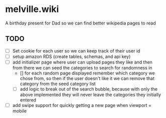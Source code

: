 # melville.wiki

A birthday present for Dad so we can find better wikipedia pages to read

## TODO

- [ ] Set cookie for each user so we can keep track of their user id
- [ ] setup amazon RDS (create tables, schemas, and api key)
- [ ] add initializer page where user can upload pages they like and then from there we can seed the categories to search for randomness in
  - [] for each random page displayed remember which category we chose from, so then if the user doesn't like it we can remove that category from the seed category list 
  - [ ] add logic to break out of the search bubble, because with only the above implemented they will never leave the categories they initially entered
- [ ] add swipe support for quickly getting a new page when viewport = mobile